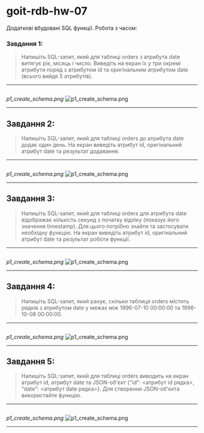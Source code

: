# goit-rdb-hw-07

Додаткові вбудовані SQL функції. Робота з часом:

### Завдання 1:

> Напишіть SQL-запит, який для таблиці orders з атрибута date витягує рік, місяць і число. Виведіть на екран їх у три окремі атрибути поряд з атрибутом id та оригінальним атрибутом date (всього вийде 5 атрибутів).

---

```sql

```

_p1_create_schema.png_
![p1_create_schema.png](./p1_create_schema.png)

---

## Завдання 2:

> Напишіть SQL-запит, який для таблиці orders до атрибута date додає один день. На екран виведіть атрибут id, оригінальний атрибут date та результат додавання.

---

```sql

```

_p1_create_schema.png_
![p1_create_schema.png](./p1_create_schema.png)

---

## Завдання 3:

> Напишіть SQL-запит, який для таблиці orders для атрибута date відображає кількість секунд з початку відліку (показує його значення timestamp). Для цього потрібно знайти та застосувати необхідну функцію. На екран виведіть атрибут id, оригінальний атрибут date та результат роботи функції.

---

```sql

```

_p1_create_schema.png_
![p1_create_schema.png](./p1_create_schema.png)

---

## Завдання 4:

> Напишіть SQL-запит, який рахує, скільки таблиця orders містить рядків з атрибутом date у межах між 1996-07-10 00:00:00 та 1996-10-08 00:00:00.

---

```sql

```

_p1_create_schema.png_
![p1_create_schema.png](./p1_create_schema.png)

---

## Завдання 5:

> Напишіть SQL-запит, який для таблиці orders виводить на екран атрибут id, атрибут date та JSON-об'єкт {"id": <атрибут id рядка>, "date": <атрибут date рядка>}. Для створення JSON-об'єкта використайте функцію.

---

```sql

```

_p1_create_schema.png_
![p1_create_schema.png](./p1_create_schema.png)

---
